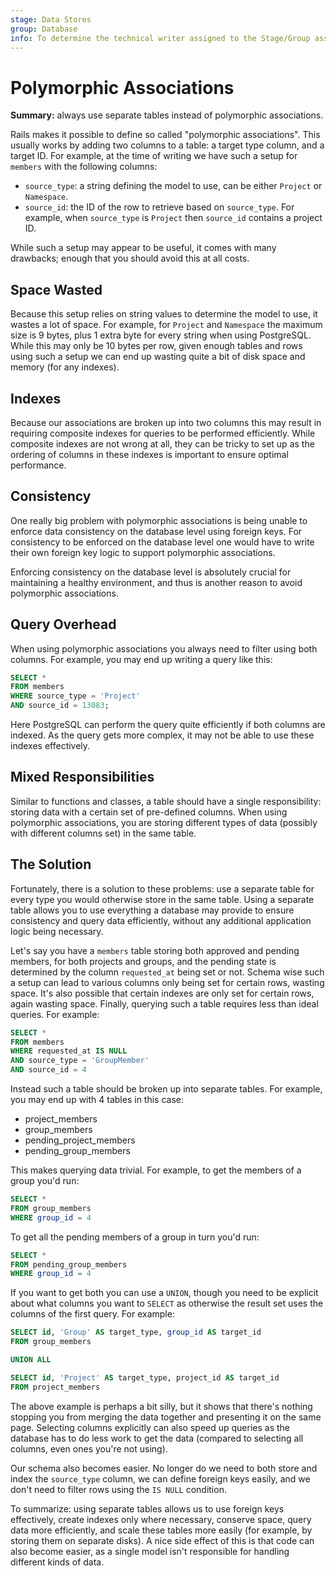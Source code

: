 ```yaml
---
stage: Data Stores
group: Database
info: To determine the technical writer assigned to the Stage/Group associated with this page, see https://about.gitlab.com/handbook/product/ux/technical-writing/#assignments
---
```


# Polymorphic Associations

**Summary:** always use separate tables instead of polymorphic associations.

Rails makes it possible to define so called "polymorphic associations". This
usually works by adding two columns to a table: a target type column, and a
target ID. For example, at the time of writing we have such a setup for
`members` with the following columns:

- `source_type`: a string defining the model to use, can be either `Project` or
  `Namespace`.
- `source_id`: the ID of the row to retrieve based on `source_type`. For
  example, when `source_type` is `Project` then `source_id` contains a
  project ID.

While such a setup may appear to be useful, it comes with many drawbacks; enough
that you should avoid this at all costs.

## Space Wasted

Because this setup relies on string values to determine the model to use, it
wastes a lot of space. For example, for `Project` and `Namespace` the
maximum size is 9 bytes, plus 1 extra byte for every string when using
PostgreSQL. While this may only be 10 bytes per row, given enough tables and
rows using such a setup we can end up wasting quite a bit of disk space and
memory (for any indexes).

## Indexes

Because our associations are broken up into two columns this may result in
requiring composite indexes for queries to be performed efficiently. While
composite indexes are not wrong at all, they can be tricky to set up as the
ordering of columns in these indexes is important to ensure optimal performance.

## Consistency

One really big problem with polymorphic associations is being unable to enforce
data consistency on the database level using foreign keys. For consistency to be
enforced on the database level one would have to write their own foreign key
logic to support polymorphic associations.

Enforcing consistency on the database level is absolutely crucial for
maintaining a healthy environment, and thus is another reason to avoid
polymorphic associations.

## Query Overhead

When using polymorphic associations you always need to filter using both
columns. For example, you may end up writing a query like this:

```sql
SELECT *
FROM members
WHERE source_type = 'Project'
AND source_id = 13083;
```

Here PostgreSQL can perform the query quite efficiently if both columns are
indexed. As the query gets more complex, it may not be able to use these
indexes effectively.

## Mixed Responsibilities

Similar to functions and classes, a table should have a single responsibility:
storing data with a certain set of pre-defined columns. When using polymorphic
associations, you are storing different types of data (possibly with
different columns set) in the same table.

## The Solution

Fortunately, there is a solution to these problems: use a
separate table for every type you would otherwise store in the same table. Using
a separate table allows you to use everything a database may provide to ensure
consistency and query data efficiently, without any additional application logic
being necessary.

Let's say you have a `members` table storing both approved and pending members,
for both projects and groups, and the pending state is determined by the column
`requested_at` being set or not. Schema wise such a setup can lead to various
columns only being set for certain rows, wasting space. It's also possible that
certain indexes are only set for certain rows, again wasting space. Finally,
querying such a table requires less than ideal queries. For example:

```sql
SELECT *
FROM members
WHERE requested_at IS NULL
AND source_type = 'GroupMember'
AND source_id = 4
```

Instead such a table should be broken up into separate tables. For example, you
may end up with 4 tables in this case:

- project_members
- group_members
- pending_project_members
- pending_group_members

This makes querying data trivial. For example, to get the members of a group
you'd run:

```sql
SELECT *
FROM group_members
WHERE group_id = 4
```

To get all the pending members of a group in turn you'd run:

```sql
SELECT *
FROM pending_group_members
WHERE group_id = 4
```

If you want to get both you can use a `UNION`, though you need to be explicit
about what columns you want to `SELECT` as otherwise the result set uses the
columns of the first query. For example:

```sql
SELECT id, 'Group' AS target_type, group_id AS target_id
FROM group_members

UNION ALL

SELECT id, 'Project' AS target_type, project_id AS target_id
FROM project_members
```

The above example is perhaps a bit silly, but it shows that there's nothing
stopping you from merging the data together and presenting it on the same page.
Selecting columns explicitly can also speed up queries as the database has to do
less work to get the data (compared to selecting all columns, even ones you're
not using).

Our schema also becomes easier. No longer do we need to both store and index the
`source_type` column, we can define foreign keys easily, and we don't need to
filter rows using the `IS NULL` condition.

To summarize: using separate tables allows us to use foreign keys effectively,
create indexes only where necessary, conserve space, query data more
efficiently, and scale these tables more easily (for example, by storing them on
separate disks). A nice side effect of this is that code can also become easier,
as a single model isn't responsible for handling different kinds of
data.
